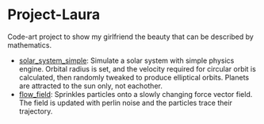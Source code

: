 # Project-Laura
Code-art project to show my girlfriend the beauty that can be described by mathematics.

- [solar_system_simple](solar_system_simple/): Simulate a solar system with simple physics engine. Orbital radius is set, and the velocity required for circular orbit is calculated, then randomly tweaked to produce elliptical orbits. Planets are attracted to the sun only, not eachother.
- [flow_field](flow_field): Sprinkles particles onto a slowly changing force vector field. The field is updated with perlin noise and the particles trace their trajectory.
